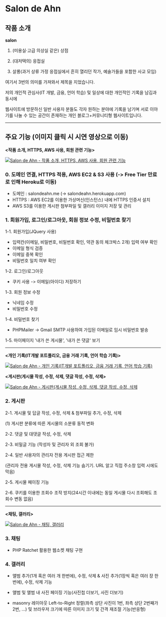 # Salon de Ahn

## 작품 소개

**salon**

1. (미용실·고급 의상실 같은) 상점

2. (대저택의) 응접실

3. 살롱(과거 상류 가정 응접실에서 흔히 열리던 작가, 예술가들을 포함한 사교 모임)

여기서 3번의 의미를 가져와서 제목을 지었습니다.

저의 개인적 관심사(IT 개발, 금융, 언어 학습) 및 일상에 대한 개인적인 기록을 남김과 동시에

웹사이트에 방문하신 일반 사용자 분들도 각자 원하는 분야에 기록을 남기며 서로 이야기를 나눌 수 있는 공간이 존재하는 개인 블로그+커뮤니티형 웹사이트입니다.

---

## 주요 기능 (이미지 클릭 시 시연 영상으로 이동)

**<작품 소개, HTTPS, AWS 사용, 회원 관련 기능>**
  
[![Salon de Ahn - 작품 소개, HTTPS, AWS 사용, 회원 관련 기능](https://user-images.githubusercontent.com/73585246/161051549-38690971-bfcd-4a3f-a8f5-18a92d0c44dd.PNG)](https://youtu.be/sADWNA3sC8g)

### 0. 도메인 연결, HTTPS 적용, AWS EC2 & S3 사용 (-> Free Tier 만료로 인해 Heroku로 이동)

- 도메인 : salondeahn.me (-> salondeahn.herokuapp.com)
- HTTPS : AWS EC2를 이용한 가상머신(인스턴스) 내에 HTTPS 인증서 설치
- AWS S3를 이용한 게시판 첨부파일 및 갤러리 이미지 저장 및 관리

### 1. 회원가입, 로그인/로그아웃, 회원 정보 수정, 비밀번호 찾기

1-1. 회원가입(JQuery 사용)

- 입력칸(이메일, 비밀번호, 비밀번호 확인, 약관 동의 체크박스 2개) 입력 여부 확인
- 이메일 형식 검증
- 이메일 중복 확인
- 비밀번호 일치 여부 확인

1-2. 로그인/로그아웃

- 쿠키 사용 -> 이메일(아이디) 저장하기

1-3. 회원 정보 수정

- 닉네임 수정
- 비밀번호 수정

1-4. 비밀번호 찾기

- PHPMailer -> Gmail SMTP 사용하여 가입된 이메일로 임시 비밀번호 발송

1-5. 마이페이지 '내가 쓴 게시물', '내가 쓴 댓글' 보기  
  
  
  
---

**<개인 기록(IT개발 포트폴리오, 금융 거래 기록, 언어 학습 기록)>**
  
[![Salon de Ahn - 개인 기록(IT개발 포트폴리오, 금융 거래 기록, 언어 학습 기록)](https://user-images.githubusercontent.com/73585246/161982412-4ce6bf81-06e5-4ad4-9aaa-85ef1e9e38ef.png)](https://youtu.be/d8MTVkS1BHE)
  
  
**<게시판(게시물 작성, 수정, 삭제, 댓글 작성, 수정, 삭제>**
  
[![Salon de Ahn - 게시판(게시물 작성, 수정, 삭제, 댓글 작성, 수정, 삭제](https://user-images.githubusercontent.com/73585246/161982918-5f419eb9-dc2a-47fc-8f1b-1e58062f3113.png)](https://youtu.be/yTkspLIcsIw)

### 2. 게시판

2-1. 게시물 및 답글 작성, 수정, 삭제 & 첨부파일 추가, 수정, 삭제

(1) 게시판 분류에 따른 게시물의 소분류 동적 변화

2-2. 댓글 및 대댓글 작성, 수정, 삭제

2-3. 비밀글 기능 (작성자 및 관리자 외 조회 불가)

2-4. 일반 사용자의 관리자 전용 게시판 접근 제한

(관리자 전용 게시물 작성, 수정, 삭제 기능 숨기기. URL 알고 직접 주소창 입력 시에도 막음)

2-5. 게시물 페이징 기능

2-6. 쿠키를 이용한 조회수 조작 방지(24시간 이내에는 동일 게시물 다시 조회해도 조회수 변동 없음)
  
  
  
---

**<채팅, 갤러리>**
  
[![Salon de Ahn - 채팅, 갤러리](https://user-images.githubusercontent.com/73585246/161051610-d06d222a-0d5d-4f96-bce0-5d89d58794c7.jpg)](https://youtu.be/h9Nmjbjv-Go)

### 3. 채팅

- PHP Ratchet 활용한 웹소켓 채팅 구현

### 4. 갤러리

- 앨범 추가(1개 혹은 여러 개 한번에), 수정, 삭제 & 사진 추가(1장씩 혹은 여러 장 한번에), 수정, 삭제 기능

- 앨범 및 앨범 내 사진 페이징 기능(사진첩 더보기, 사진 더보기)

- masonry 레이아웃 Left-to-Right 정렬(좌측 상단 사진이 1번, 좌측 상단 2번째가 2번, ...) 및 브라우저 크기에 따른 이미지 크기 및 간격 재조절 기능(반응형)
